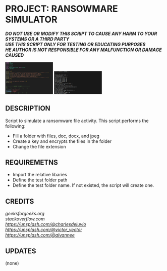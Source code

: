 # PROJECT: RANSOWMARE SIMULATOR

_**DO NOT USE OR MODIFY THIS SCRIPT TO CAUSE ANY HARM TO YOUR SYSTEMS OR A THIRD PARTY \
USE THIS SCRIPT ONLY FOR TESTING OR EDUCATING PURPOSES \
HE AUTHOR IS NOT RESPONSIBLE FOR ANY MALFUNCTION OR DAMAGE CAUSED**_

<img src="images/readme_image_1.png" alt="Readme code 1" width="30%" height="30%"> <img src="images/readme_image_2.png" alt="Readme code 1" width="30%" height="30%">

## DESCRIPTION
Script to simulate a ransomware file activity. This script performs the following:
* Fill a folder with files, doc, docx, and jpeg
* Create a key and encrypts the files in the folder
* Change the file extension


## REQUIREMETNS
* Import the relative libaries
* Define the test folder path
* Define the test folder name. If not existed, the script will create one.


## CREDITS
_geeksforgeeks.org \
stackoverflow.com \
https://unsplash.com/@charlesdeluvio \
https://unsplash.com/@victor_vector \
https://unsplash.com/@alvannee_


## UPDATES
(none)
